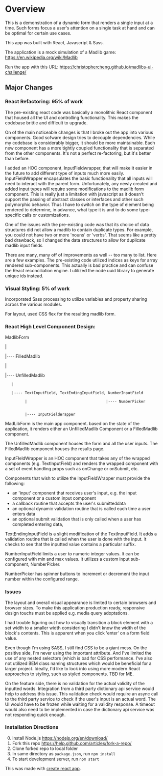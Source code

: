 # Overview

This is a demonstration of a dynamic form that renders a single input at a time.  Such forms focus a user's attention on a single task at hand and can be optimal for certain use cases.

This app was built with React, Javascript & Sass.

The application is a mock simulation of a Madlib game:
https://en.wikipedia.org/wiki/Madlib

Run the app with this URL:
https://christophercheng.github.io/madlibs-ui-challenge/

## Major Changes

### React Refactoring: 95% of work

The pre-existing react code was basically a monolithic React component that housed all the UI and controlling functionality.  This makes the codebase brittle and difficult to upgrade.

On of the main noticeable changes is that I broke out the app into various components. Good sofware design tries to decouple dependencies.  While my codebase is considerably bigger, it should be more maintainable.  Each new component has a more tightly coupled functionality that is separated from the other components.  It's not a perfect re-factoring, but it's better than before.

I added an HOC component, InputFieldwrapper, that will make it easier in the future to add different type of inputs much more easily.  InputFieldWrapper encapsulates the basic functionality that all inputs will need to interact with the parent form.  Unfortunately, any newly created and added input types will require some modifications to the madlib form component.  This is really just a limitation with javascript as it doesn't support the passing of abstract classes or interfaces and other such polymorphic behavior.  Thus I have to switch on the type of element being rendered to determine, in advance, what type it is and to do some type-specific calls or customizations.

One of the issues with the pre-existing code was that its choice of data structures did not allow a madlib to contain duplicate types.  For example, you could not have two or more 'nouns' or 'verbs'.  That seems like a pretty bad drawback, so I changed the data structures to allow for duplicate madlib input fields.

There are many, many off of improvements as well -- too many to list.  Here are a few examples.  The pre-existing code utilized indices as keys for array rendered sub-components.  This actually is bad practice and can confuse the React reconciliation engine. I utilized the node uuid library to generate unique ids instead.

### Visual Styling: 5% of work

Incorporated Sass processing to utilize variables and property sharing across the various modules.  

For layout, used CSS flex for the resulting madlib form.  

### React High Level Component Design:
  
  MadlibForm
  
  |
  
  |---- FilledMadlib
  
  |
  
  |---- UnfilledMadlib
  
       |
       
       |---- TextInputField, TextEndingInputField, NumberInputField
       
             |                                    |---- NumberPicker
                                              
             
             |---- InputFieldWrapper
             
             
MadLibForm is the main app component.  based on the state of the application, it renders either an UnfilledMadlib Component or a FilledMadlib component.

The UnfilledMadlib component houses the form and all the user inputs.  The FilledMadlib component houses the results page.

InputFIeldWrapper is an HOC component that takes any of the wrapped components (e.g. TextInputField) and renders the wrapped component with a set of event handling props such as onChange or onSubmit, etc.  

Components that wish to utilize the InputFieldWrapper must provide the following:
- an 'input' component that receives user's input, e.g. the input component or a custom input component
- a callback routine that accepts the user's submitteddata
- an optional dynamic validation routine that is called each time a user enters data
- an optional submit validation that is only called when a user has completed entering data,

TextEndingInputField is a slight modification of the TextInputField.  It adds a validation routine that is called when the user is done with the input.  It checks to see that the inputted value contains a particular suffix.

NumberInputField limits a user to numeric integer values.  It can be configured with min and max values. It utilizes a custom input sub-component, NumberPicker.

NumberPicker has spinner buttons to increment or decrement the input number within the configured range.

### Issues

The layout and overall visual appearance is limited to certain browsers and browser sizes.  To make this application production ready, responsive design touchs must be applied e.g. media query adoptations.  

I had trouble figuring out how to visually transition a block element with a set width to a smaller width considering I didn't know the width of the block's contents.  This is apparent when you click 'enter' on a form field value.

Even though I'm using SASS, I still find CSS to be a giant mess.  On the positive side, I'm never using the important attribute.  And I've limited the use of any nested selectors (which is bad for CSS performance.  I've also not utilized BEM class naming structures which would be beneficial for a larger project.  Ideally, I'd like to look into using more modern React approaches to styling, such as styled components.  TBD for ME.

On the feature side, there is no validation for the actual validity of the inputted words.  Integration from a third party dictionary api service would help to address this issue.  This validation check would require an async call to the third party service to check if the user's input is an actual word. The UI would have to be frozen while waiting for a validity response.  A timeout would also need to be implemented in case the dictionary api service was not responding quick enough.


### Installation Directions

0. install Node.js https://nodejs.org/en/download/
1. Fork this repo https://help.github.com/articles/fork-a-repo/
2. Clone forked repo to local folder
3. In same directory as `package.json`, run `npm install`
4. To start development server, run `npm start`

This was made with [create react app](https://github.com/facebook/create-react-app).

